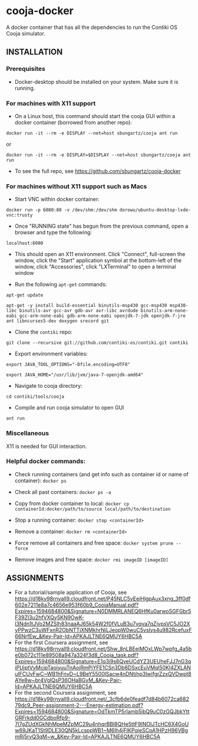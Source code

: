 # cooja-docker

A docker container that has all the dependencies to run the Contiki OS Cooja simulator. 

## INSTALLATION

### Prerequisites
* Docker-desktop should be installed on your system. Make sure it is running.

### For machines with X11 support
* On a Linux host, this command should start the cooja GUI within a docker container (borrowed from another repo):
```
docker run -it --rm -e DISPLAY --net=host sbungartz/cooja ant run
```
or 
```
docker run -it --rm -e DISPLAY=$DISPLAY --net=host sbungartz/cooja ant run
```

* To see the full repo, see https://github.com/sbungartz/cooja-docker

### For machines without X11 support such as Macs
* Start VNC within docker container:
```
docker run -p 6080:80 -v /dev/shm:/dev/shm dorowu/ubuntu-desktop-lxde-vnc:trusty
```

* Once "RUNNING state" has begun from the previous command, open a browser and type the following:
```
localhost:6080
```

* This should open an X11 environment. Click "Connect", full-screen the window, click the "Start" application symbol at the bottom-left of the window, click "Accessories", click "LXTerminal" to open a terminal window

* Run the following `apt-get` commands:
```
apt-get update
```
```
apt-get -y install build-essential binutils-msp430 gcc-msp430 msp430-libc binutils-avr gcc-avr gdb-avr avr-libc avrdude binutils-arm-none-eabi gcc-arm-none-eabi gdb-arm-none-eabi openjdk-7-jdk openjdk-7-jre ant libncurses5-dev doxygen srecord git
```

* Clone the `contiki` repo:
```
git clone --recursive git://github.com/contiki-os/contiki.git contiki
```

* Export environment variables:
```
export JAVA_TOOL_OPTIONS="-Dfile.encoding=UTF8"
```
```
export JAVA_HOME="/usr/lib/jvm/java-7-openjdk-amd64"
```

* Navigate to cooja directory:
```
cd contiki/tools/cooja
```

* Compile and run cooja simulator to open GUI
```
ant run
```

### Miscellaneous
X11 is needed for GUI interaction. 

### Helpful docker commands:
* Check running containers (and get info such as container id or name of container): `docker ps`

* Check all past containers: `docker ps -a`

* Copy from docker container to local: `docker cp containerId:docker/path/to/source local/path/to/destination`

* Stop a running container: `docker stop <containerId>`

* Remove a container: `docker rm <containerId>`

* Force remove all containers and free space: `docker system prune --force`

* Remove images and free space: `docker rmi imageID [imageID]`

## ASSIGNMENTS
* For a tutorial/sample application of Cooja, see https://d18ky98rnyall9.cloudfront.net/P45NLC5yEeiHlgpAux3xng_3ff0df602e7211e8a7c4656e953f60b9_CoojaManual.pdf?Expires=1594684800&Signature=N0DMMRLANEQ6HfKu0arwoSGFGbr5F39ZI3u2hfVXQy5KN9OwK-l3Ndn1tJVo2MZSlh83naaAJ65k54W2f0fVLuB3u7vqva7qZjvpsVC5JO2XyPPwzC3uWFxnR2ObNTTjXNMkhrNjLJeopW0wuC5vsIys4u982RcefuxF66NrfEw_&Key-Pair-Id=APKAJLTNE6QMUY6HBC5A
* For the first Coursera assignment, see https://d18ky98rnyall9.cloudfront.net/Shw_8nLBEeiMOxLWp7wpfg_4a5be0b072c111e89508a947a324f3d8_Cooja_task.pdf?Expires=1594684800&Signature=E1q3i9s6QveUCdYZ3UEUheFJJ7nG3qiPUjptVyMcjpTaoiyuuTnAojRmPiYFE1CSn3Db6DSxcEuVMql50Kl4ZXLANulFCUvFwC~WB1hFnvD~L9BeY5500lSacw4nDNtjhp3lwifgrZzxQVDwpt8AYe8w~br4VgIQsP36OHaBGvM_&Key-Pair-Id=APKAJLTNE6QMUY6HBC5A
* For the second Coursera assignment, see https://d18ky98rnyall9.cloudfront.net/_3cfb6de0feadf7d84b6072ca68279dc9_Peer-assignment-2---Energy-estimation.pdf?Expires=1594684800&Signature=OdTkmTP5rlamb5ibQ9uC0zGQJbkYttGRFrkdd0GCdboRfp9-7l7gZUdXGkNhMpeMZpMC29u4nhqrBBl8QHe5ttF9INOIJTcHC6X4GoUw69JKaT1St9DLE30QN5kLcsppWB1~M6Ih4jFIKPqieSCpA1HPzH96VBgmRj5ryQ3qM~w_&Key-Pair-Id=APKAJLTNE6QMUY6HBC5A
